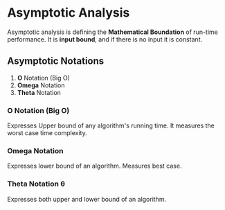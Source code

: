 # Asymptotic Analysis

Asymptotic analysis is defining the **Mathematical Boundation** of run-time performance. It is **input bound**, and if there is no input it is constant.

## Asymptotic Notations

1. **O** Notation (Big O)
2. **Omega** Notation
3. **Theta** Notation

### O Notation (Big O)

Expresses Upper bound of any algorithm's running time.
It measures the worst case time complexity.

### Omega Notation

Expresses lower bound of an algorithm. Measures best case.

### Theta Notation &theta;

Expresses both upper and lower bound of an algorithm.
